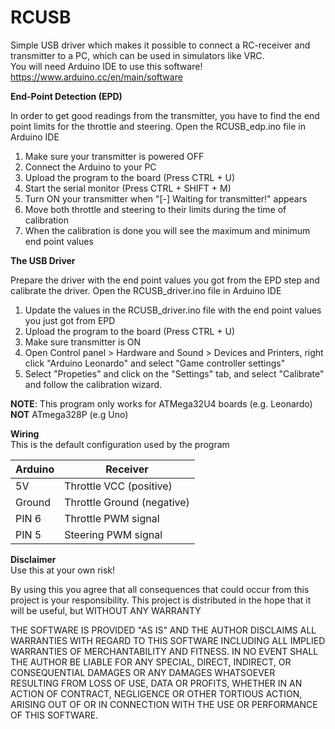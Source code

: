 # RCUSB

Simple USB driver which makes it possible to connect a RC-receiver and transmitter to a PC, which can be used in simulators like VRC.  
You will need Arduino IDE to use this software!  
https://www.arduino.cc/en/main/software

**End-Point Detection (EPD)**

In order to get good readings from the transmitter, you have to find the end point limits for the throttle and steering. Open the RCUSB_edp.ino file in Arduino IDE
1. Make sure your transmitter is powered OFF
2. Connect the Arduino to your PC 
3. Upload the program to the board (Press CTRL + U)
4. Start the serial monitor (Press CTRL + SHIFT + M)
5. Turn ON your transmitter when "[-] Waiting for transmitter!" appears
6. Move both throttle and steering to their limits during the time of calibration
7. When the calibration is done you will see the maximum and minimum end point values

**The USB Driver**

Prepare the driver with the end point values you got from the EPD step and calibrate the driver. Open the RCUSB_driver.ino file in Arduino IDE
1. Update the values in the RCUSB_driver.ino file with the end point values you just got from EPD
2. Upload the program to the board (Press CTRL + U)
3. Make sure transmitter is ON
4. Open Control panel > Hardware and Sound > Devices and Printers, right click "Arduino Leonardo" and select "Game controller settings"
5. Select "Propeties" and click on the "Settings" tab, and select "Calibrate" and follow the calibration wizard.


**NOTE**: This program only works for ATMega32U4 boards (e.g. Leonardo) **NOT** ATmega328P (e.g Uno)


**Wiring**  
This is the default configuration used by the program


| Arduino | Receiver |
| --- | --- |
| 5V | Throttle VCC (positive) |
| Ground | Throttle Ground (negative) |  
| PIN 6 | Throttle PWM signal |  
| PIN 5 | Steering PWM signal |


**Disclaimer**  
Use this at your own risk!


By using this you agree that all consequences that could occur from this project is your responsibility.
This project is distributed in the hope that it will be useful, but WITHOUT ANY WARRANTY


THE SOFTWARE IS PROVIDED "AS IS" AND THE AUTHOR DISCLAIMS ALL
WARRANTIES WITH REGARD TO THIS SOFTWARE INCLUDING ALL IMPLIED
WARRANTIES OF MERCHANTABILITY AND FITNESS. IN NO EVENT SHALL THE AUTHOR
BE LIABLE FOR ANY SPECIAL, DIRECT, INDIRECT, OR CONSEQUENTIAL DAMAGES
OR ANY DAMAGES WHATSOEVER RESULTING FROM LOSS OF USE, DATA OR PROFITS,
WHETHER IN AN ACTION OF CONTRACT, NEGLIGENCE OR OTHER TORTIOUS ACTION,
ARISING OUT OF OR IN CONNECTION WITH THE USE OR PERFORMANCE OF THIS
SOFTWARE.
